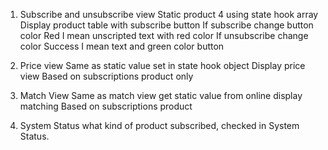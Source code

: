 1.	Subscribe and unsubscribe view
      Static product 4 using  state hook array
      Display product table with subscribe button 
      If subscribe change button color Red I mean unscripted text with red color
      If unsubscribe change color Success I mean text and green color button
 
2.	Price view
    	Same as static value set in state hook object
    	Display price view Based on subscriptions product only

3.	Match View
      Same as match view get static value from online
      display matching Based on subscriptions product

4.	System Status
    	what kind of product subscribed, checked in System Status.
